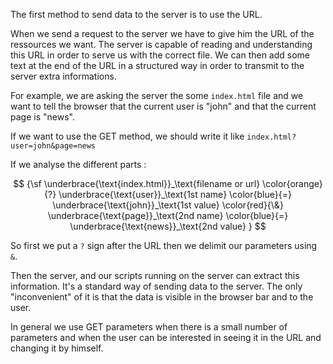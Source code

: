 The first method to send data to the server is to use the URL.

When we send a request to the server we have to give him the URL of the ressources we want. The server is capable of reading and understanding this URL in order to serve us with the correct file. We can then add some text at the end of the URL in a structured way in order to transmit to the server extra informations.

For example, we are asking the server the some `index.html` file and we want to tell the browser that the current user is "john" and that the current page is "news".

If we want to use the GET method, we should write it like `index.html?user=john&page=news`

If we analyse the different parts :

$$
{\sf
\underbrace{\text{index.html}}_\text{filename or url}
\color{orange}{?}
\underbrace{\text{user}}_\text{1st name}
\color{blue}{=} 
\underbrace{\text{john}}_\text{1st value}
\color{red}{\&} 
\underbrace{\text{page}}_\text{2nd name}
\color{blue}{=} 
\underbrace{\text{news}}_\text{2nd value}
}
$$

So first we put a `?` sign after the URL then we delimit our parameters using `&`.

Then the server, and our scripts running on the server can extract this information. It's a standard way of sending data to the server. The only "inconvenient" of it is that the data is visible in the browser bar and to the user.

In general we use GET parameters when there is a small number of parameters and when the user can be interested in seeing it in the URL and changing it by himself.